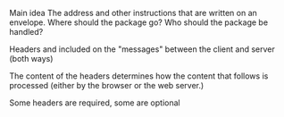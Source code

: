 Main idea
  The address and other instructions that are written on an envelope.
    Where should the package go?
    Who should the package be handled?

  Headers and included on the "messages" between the client and server (both ways)

  The content of the headers determines how the content that follows is processed (either by the browser or the web server.)
  
  Some headers are required, some are optional

